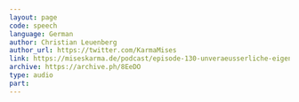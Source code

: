 ```yaml
---
layout: page
code: speech
language: German
author: Christian Leuenberg
author_url: https://twitter.com/KarmaMises
link: https://miseskarma.de/podcast/episode-130-unveraeusserliche-eigentumsrechte-recht-sprache-geld-und-moral-von-bitcoin/
archive: https://archive.ph/8EeDO
type: audio
part: 
---
```

